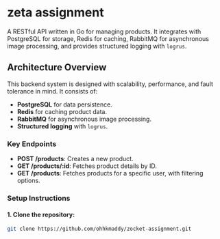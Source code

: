 # zeta assignment

A RESTful API written in Go for managing products. It integrates with PostgreSQL for storage, Redis for caching, RabbitMQ for asynchronous image processing, and provides structured logging with `logrus`.

## Architecture Overview

This backend system is designed with scalability, performance, and fault tolerance in mind. It consists of:

- **PostgreSQL** for data persistence.
- **Redis** for caching product data.
- **RabbitMQ** for asynchronous image processing.
- **Structured logging** with `logrus`.

### Key Endpoints

- **POST /products**: Creates a new product.
- **GET /products/:id**: Fetches product details by ID.
- **GET /products**: Fetches products for a specific user, with filtering options.

### Setup Instructions

#### 1. Clone the repository:
```bash
git clone https://github.com/ohhkmaddy/zocket-assignment.git 

